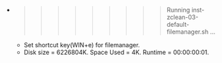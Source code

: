 * >>>>>>>>> Running inst-zclean-03-default-filemanager.sh ...
  * Set shortcut key(WIN+e) for filemanager.
  * Disk size = 6226804K. Space Used = 4K. Runtime = 00:00:00:01.
